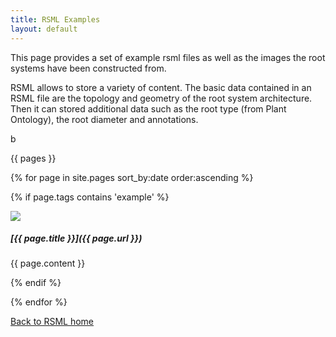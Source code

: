 ```yaml
---
title: RSML Examples
layout: default
---
```


This page provides a set of example rsml files as well as the images the root systems have been constructed from.

RSML allows to store a variety of content. The basic data contained in an RSML file are the topology and geometry of the root system architecture. Then it can stored additional data such as the root type (from Plant Ontology), the root diameter and annotations.

[//]: # (list pages with tags example using liquid markup)
[//]: # (each page should have a xxx_tn.png image file in)
[//]: # (images/examples folder, with xxx the page title)

b

  {{ pages }}
  
  {% for page in site.pages sort_by:date order:ascending %}
  
  {% if page.tags contains 'example' %}
  
  <div class="example_block" markdown="1">
  
  <img src="/images/examples/{{ page.title }}_tn.png">
  
  <h5 id="{{ page.title }}" markdown="1"> [{{ page.title }}]({{ page.url }}) </h5>
  
  {{ page.content }}
  
  </div>
  
  {% endif %}
  
  {% endfor %}

[Back to RSML home](index)
